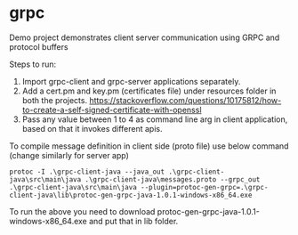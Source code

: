 # grpc
Demo project demonstrates client server communication using GRPC and protocol buffers


Steps to run:
1. Import grpc-client and grpc-server applications separately.
2. Add a cert.pm and key.pm (certificates file) under resources folder in both the projects. https://stackoverflow.com/questions/10175812/how-to-create-a-self-signed-certificate-with-openssl
3. Pass any value between 1 to 4 as command line arg in client application, based on that it invokes different apis.

To compile message definition in client side (proto file) use below command (change similarly for server app)
```
protoc -I .\grpc-client-java --java_out .\grpc-client-java\src\main\java .\grpc-client-java\messages.proto --grpc_out .\grpc-client-java\src\main\java --plugin=protoc-gen-grpc=.\grpc-client-java\lib\protoc-gen-grpc-java-1.0.1-windows-x86_64.exe
```

To run the above you need to download protoc-gen-grpc-java-1.0.1-windows-x86_64.exe and put that in lib folder.
